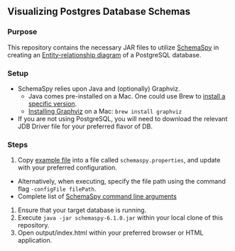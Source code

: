 ## Visualizing Postgres Database Schemas

### Purpose

This repository contains the necessary JAR files to utilize [SchemaSpy](http://schemaspy.org/) in creating an [Entity-relationship diagram](https://en.wikipedia.org/wiki/Entity%E2%80%93relationship_model) of a PostgreSQL database.

### Setup

- SchemaSpy relies upon Java and (optionally) Graphviz.
  - Java comes pre-installed on a Mac. One could use Brew to [install a specific version](https://medium.com/w-logs/installing-java-11-on-macos-with-homebrew-7f73c1e9fadf).
  - [Installing Graphviz](http://www.graphviz.org/download/) on a Mac: `brew install graphviz`
- If you are not using PostgreSQL, you will need to download the relevant JDB Driver file for your preferred flavor of DB.


### Steps

1. Copy [example file](./schemaspy.properties.example) into a file called `schemaspy.properties`, and update with your preferred configuration.
  - Alternatively, when executing, specify the file path using the command flag `-configFile filePath`.
  - Complete list of [SchemaSpy command line arguments](https://schemaspy.readthedocs.io/en/latest/configuration/commandline.html#commandline)
1. Ensure that your target database is running.
1. Execute `java -jar schemaspy-6.1.0.jar` within your local clone of this repository.
1. Open output/index.html within your preferred browser or HTML application.